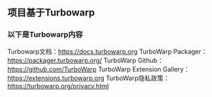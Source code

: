 ## 项目基于Turbowarp
### 以下是Turbowarp内容
Turbowarp文档：https://docs.turbowarp.org
TurboWarp Packager： https://packager.turbowarp.org/
TurboWarp Github：https://github.com/TurboWarp
TurboWarp Extension Gallery：https://extensions.turbowarp.org
TurboWarp隐私政策：https://turbowarp.org/privacy.html
